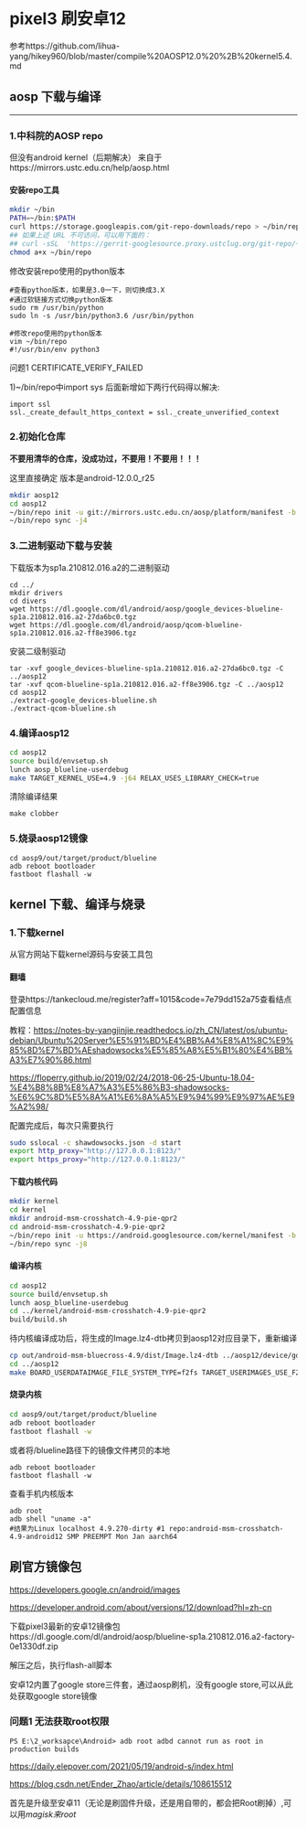 # pixel3 刷安卓12

参考https://github.com/lihua-yang/hikey960/blob/master/compile%20AOSP12.0%20%2B%20kernel5.4.md

## aosp 下载与编译

------

### 1.中科院的AOSP repo

但没有android kernel（后期解决）
来自于https://mirrors.ustc.edu.cn/help/aosp.html

#### 安装repo工具

```bash
mkdir ~/bin
PATH=~/bin:$PATH
curl https://storage.googleapis.com/git-repo-downloads/repo > ~/bin/repo
## 如果上述 URL 不可访问，可以用下面的：
## curl -sSL  'https://gerrit-googlesource.proxy.ustclug.org/git-repo/+/master/repo?format=TEXT' |base64 -d > ~/bin/repo
chmod a+x ~/bin/repo
```

修改安装repo使用的python版本

```shell
#查看python版本，如果是3.0一下，则切换成3.X
#通过软链接方式切换python版本
sudo rm /usr/bin/python
sudo ln -s /usr/bin/python3.6 /usr/bin/python

#修改repo使用的python版本
vim ~/bin/repo
#!/usr/bin/env python3
```

问题1 CERTIFICATE_VERIFY_FAILED

1)~/bin/repo中import sys 后面新增如下两行代码得以解决:

```shell
import ssl
ssl._create_default_https_context = ssl._create_unverified_context
```



### 2.初始化仓库

**不要用清华的仓库，没成功过，不要用！不要用！！！**

这里直接确定 版本是android-12.0.0_r25

```bash
mkdir aosp12   
cd aosp12 
~/bin/repo init -u git://mirrors.ustc.edu.cn/aosp/platform/manifest -b android-12.0.0_r25
~/bin/repo sync -j4  
```



### 3.二进制驱动下载与安装

下载版本为sp1a.210812.016.a2的二进制驱动

```shell
cd ../
mkdir drivers
cd divers
wget https://dl.google.com/dl/android/aosp/google_devices-blueline-sp1a.210812.016.a2-27da6bc0.tgz
wget https://dl.google.com/dl/android/aosp/qcom-blueline-sp1a.210812.016.a2-ff8e3906.tgz
```

安装二级制驱动

```shell
tar -xvf google_devices-blueline-sp1a.210812.016.a2-27da6bc0.tgz -C ../aosp12
tar -xvf qcom-blueline-sp1a.210812.016.a2-ff8e3906.tgz -C ../aosp12
cd aosp12
./extract-google_devices-blueline.sh
./extract-qcom-blueline.sh
```



### 4.编译aosp12

```bash
cd aosp12
source build/envsetup.sh
lunch aosp_blueline-userdebug
make TARGET_KERNEL_USE=4.9 -j64 RELAX_USES_LIBRARY_CHECK=true
```

清除编译结果

```shell
make clobber
```

### 5.烧录aosp12镜像

```shell
cd aosp9/out/target/product/blueline
adb reboot bootloader
fastboot flashall -w
```



## kernel 下载、编译与烧录

### 1.下载kernel

从官方网站下载kernel源码与安装工具包

#### 翻墙

登录https://tankecloud.me/register?aff=1015&code=7e79dd152a75查看结点配置信息

教程：https://notes-by-yangjinjie.readthedocs.io/zh_CN/latest/os/ubuntu-debian/Ubuntu%20Server%E5%91%BD%E4%BB%A4%E8%A1%8C%E9%85%8D%E7%BD%AEshadowsocks%E5%85%A8%E5%B1%80%E4%BB%A3%E7%90%86.html

https://floperry.github.io/2019/02/24/2018-06-25-Ubuntu-18.04-%E4%B8%8B%E8%A7%A3%E5%86%B3-shadowsocks-%E6%9C%8D%E5%8A%A1%E6%8A%A5%E9%94%99%E9%97%AE%E9%A2%98/

配置完成后，每次只需要执行

```bash
sudo sslocal -c shawdowsocks.json -d start
export http_proxy="http://127.0.0.1:8123/"
export https_proxy="http://127.0.0.1:8123/"
```

#### 下载内核代码

```bash
mkdir kernel
cd kernel
mkdir android-msm-crosshatch-4.9-pie-qpr2
cd android-msm-crosshatch-4.9-pie-qpr2
~/bin/repo init -u https://android.googlesource.com/kernel/manifest -b android-msm-crosshatch-4.9-android12
~/bin/repo sync -j8
```

#### 编译内核

```bash
cd aosp12
source build/envsetup.sh
lunch aosp_blueline-userdebug
cd ../kernel/android-msm-crosshatch-4.9-pie-qpr2
build/build.sh
```

待内核编译成功后，将生成的Image.lz4-dtb拷贝到aosp12对应目录下，重新编译

```bash
cp out/android-msm-bluecross-4.9/dist/Image.lz4-dtb ../aosp12/device/google/crosshatch-kernel/
cd ../aosp12
make BOARD_USERDATAIMAGE_FILE_SYSTEM_TYPE=f2fs TARGET_USERIMAGES_USE_F2FS=true -j4 
```

#### 烧录内核

```bash
cd aosp9/out/target/product/blueline
adb reboot bootloader
fastboot flashall -w
```

或者将/blueline路径下的镜像文件拷贝的本地

```shell
adb reboot bootloader
fastboot flashall -w
```

查看手机内核版本

```shell
adb root
adb shell "uname -a"
#结果为Linux localhost 4.9.270-dirty #1 repo:android-msm-crosshatch-4.9-android12 SMP PREEMPT Mon Jan aarch64 
```

## 刷官方镜像包

https://developers.google.cn/android/images

https://developer.android.com/about/versions/12/download?hl=zh-cn

下载pixel3最新的安卓12镜像包https://dl.google.com/dl/android/aosp/blueline-sp1a.210812.016.a2-factory-0e1330df.zip

解压之后，执行flash-all脚本

安卓12内置了google store三件套，通过aosp刷机，没有google store,可以从此处获取google store镜像

### 问题1 无法获取root权限

```shell
PS E:\2_worksapce\Android> adb root adbd cannot run as root in production builds 
```

https://daily.elepover.com/2021/05/19/android-s/index.html

https://blog.csdn.net/Ender_Zhao/article/details/108615512

首先是升级至安卓11（无论是刷固件升级，还是用自带的，都会把Root刷掉）,可以用*magisk来root*

